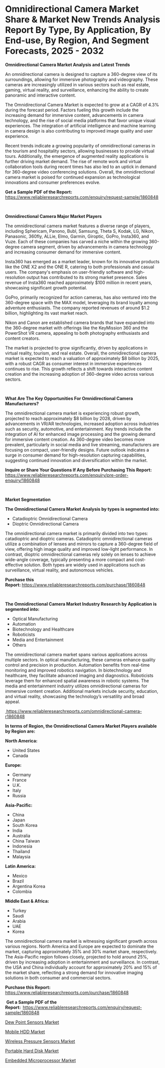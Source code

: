 <p><h1>Omnidirectional Camera Market Share & Market New Trends Analysis Report By Type, By Application, By End-use, By Region, And Segment Forecasts, 2025 - 2032</h1></p><p><strong>Omnidirectional Camera Market Analysis and Latest Trends</strong></p>
<p><p>An omnidirectional camera is designed to capture a 360-degree view of its surroundings, allowing for immersive photography and videography. These cameras are increasingly utilized in various sectors such as real estate, gaming, virtual reality, and surveillance, enhancing the ability to create panoramic and interactive content.</p><p>The Omnidirectional Camera Market is expected to grow at a CAGR of 4.3% during the forecast period. Factors fueling this growth include the increasing demand for immersive content, advancements in camera technology, and the rise of social media platforms that favor unique visual experiences. The integration of artificial intelligence and machine learning in camera design is also contributing to improved image quality and user experience.</p><p>Recent trends indicate a growing popularity of omnidirectional cameras in the tourism and hospitality sectors, allowing businesses to provide virtual tours. Additionally, the emergence of augmented reality applications is further driving market demand. The rise of remote work and virtual collaboration tools during recent times has also led to an uptick in demand for 360-degree video conferencing solutions. Overall, the omnidirectional camera market is poised for continued expansion as technological innovations and consumer preferences evolve.</p></p>
<p><strong>Get a Sample PDF of the Report:&nbsp;</strong> <a href="https://www.reliableresearchreports.com/enquiry/request-sample/1860848?utm_campaign=32&utm_medium=2&utm_source=Github&utm_content=ia&utm_term=06042025&utm_id=omnidirectional-camera">https://www.reliableresearchreports.com/enquiry/request-sample/1860848</a></p>
<p>&nbsp;</p>
<p><strong>Omnidirectional Camera Major Market Players</strong></p>
<p><p>The omnidirectional camera market features a diverse range of players, including Sphericam, Panono, Bubl, Samsung, Theta S, Kodak, LG, Nikon, Panasonic, 360fly, ALLie, Elmo, Garmin, Giroptic, GoPro, Insta360, and Vuze. Each of these companies has carved a niche within the growing 360-degree camera segment, driven by advancements in camera technology and increasing consumer demand for immersive content.</p><p>Insta360 has emerged as a market leader, known for its innovative products like the ONE X2 and the ONE R, catering to both professionals and casual users. The company's emphasis on user-friendly software and high-resolution output has contributed to its strong market presence. Sales revenue of Insta360 reached approximately $100 million in recent years, showcasing significant growth potential.</p><p>GoPro, primarily recognized for action cameras, has also ventured into the 360-degree space with the MAX model, leveraging its brand loyalty among adventure enthusiasts. The company reported revenues of around $1.2 billion, highlighting its vast market reach. </p><p>Nikon and Canon are established camera brands that have expanded into the 360-degree market with offerings like the KeyMission 360 and the PowerShot VR camera, appealing to both photography enthusiasts and content creators.</p><p>The market is projected to grow significantly, driven by applications in virtual reality, tourism, and real estate. Overall, the omnidirectional camera market is expected to reach a valuation of approximately $8 billion by 2025, with a robust CAGR as consumer interest in immersive experiences continues to rise. This growth reflects a shift towards interactive content creation and the increasing adoption of 360-degree video across various sectors.</p></p>
<p>&nbsp;</p>
<p><strong>What Are The Key Opportunities For Omnidirectional Camera Manufacturers?</strong></p>
<p><p>The omnidirectional camera market is experiencing robust growth, projected to reach approximately $8 billion by 2028, driven by advancements in VR/AR technologies, increased adoption across industries such as security, automotive, and entertainment. Key trends include the integration of AI for enhanced image processing and the growing demand for immersive content creation. As 360-degree video becomes more prevalent, particularly in social media and live streaming, manufacturers are focusing on compact, user-friendly designs. Future outlook indicates a surge in consumer demand for high-resolution capturing capabilities, suggesting continued innovation and diversification within the market.</p></p>
<p><strong>Inquire or Share Your Questions If Any Before Purchasing This Report:</strong> <a href="https://www.reliableresearchreports.com/enquiry/pre-order-enquiry/1860848?utm_campaign=32&utm_medium=2&utm_source=Github&utm_content=ia&utm_term=06042025&utm_id=omnidirectional-camera">https://www.reliableresearchreports.com/enquiry/pre-order-enquiry/1860848</a></p>
<p>&nbsp;</p>
<p><strong>Market Segmentation</strong></p>
<p><strong>The Omnidirectional Camera Market Analysis by types is segmented into:</strong></p>
<p><ul><li>Catadioptric Omnidirectional Camera</li><li>Dioptric Omnidirectional Camera</li></ul></p>
<p><p>The omnidirectional camera market is primarily divided into two types: catadioptric and dioptric cameras. Catadioptric omnidirectional cameras utilize a combination of lenses and mirrors to capture a 360-degree field of view, offering high image quality and improved low-light performance. In contrast, dioptric omnidirectional cameras rely solely on lenses to achieve wide-angle coverage, typically presenting a more compact and cost-effective solution. Both types are widely used in applications such as surveillance, virtual reality, and autonomous vehicles.</p></p>
<p><strong>Purchase this Report:&nbsp;</strong><a href="https://www.reliableresearchreports.com/purchase/1860848?utm_campaign=32&utm_medium=2&utm_source=Github&utm_content=ia&utm_term=06042025&utm_id=omnidirectional-camera">https://www.reliableresearchreports.com/purchase/1860848</a></p>
<p>&nbsp;</p>
<p><strong>The Omnidirectional Camera Market Industry Research by Application is segmented into:</strong></p>
<p><ul><li>Optical Manufacturing</li><li>Automation</li><li>Biotechnology and Healthcare</li><li>Roboticists</li><li>Media and Entertainment</li><li>Others</li></ul></p>
<p><p>The omnidirectional camera market spans various applications across multiple sectors. In optical manufacturing, these cameras enhance quality control and precision in production. Automation benefits from real-time monitoring and improved robotics navigation. In biotechnology and healthcare, they facilitate advanced imaging and diagnostics. Roboticists leverage them for enhanced spatial awareness in robotic systems. The media and entertainment industry utilizes omnidirectional cameras for immersive content creation. Additional markets include security, education, and virtual reality, showcasing the technology’s versatility and broad appeal.</p></p>
<p><a href="https://www.reliableresearchreports.com/omnidirectional-camera-r1860848?utm_campaign=32&utm_medium=2&utm_source=Github&utm_content=ia&utm_term=06042025&utm_id=omnidirectional-camera">&nbsp;https://www.reliableresearchreports.com/omnidirectional-camera-r1860848</a></p>
<p><strong>In terms of Region, the Omnidirectional Camera Market Players available by Region are:</strong></p>
<p>
    <p> <strong> North America: </strong>
        <ul>
            <li>United States</li>
            <li>Canada</li>
        </ul>
        </p> 
    <p> <strong> Europe: </strong>
        <ul>
            <li>Germany</li>
            <li>France</li>
            <li>U.K.</li>
            <li>Italy</li>
            <li>Russia</li>
        </ul>
        </p> 
    <p> <strong> Asia-Pacific: </strong>
        <ul>
            <li>China</li>
            <li>Japan</li>
            <li>South Korea</li>
            <li>India</li>
            <li>Australia</li>
            <li>China Taiwan</li>
            <li>Indonesia</li>
            <li>Thailand</li>
            <li>Malaysia</li>
        </ul>
        </p> 
    <p> <strong> Latin America: </strong>
        <ul>
            <li>Mexico</li>
            <li>Brazil</li>
            <li>Argentina Korea</li>
            <li>Colombia</li>
        </ul>
        </p> 
    <p> <strong> Middle East & Africa: </strong>
        <ul>
            <li>Turkey</li>
            <li>Saudi</li>
            <li>Arabia</li>
            <li>UAE</li>
            <li>Korea</li>
        </ul>
    </p>
    </p>
<p><p>The omnidirectional camera market is witnessing significant growth across various regions. North America and Europe are expected to dominate the market, capturing approximately 35% and 30% market share, respectively. The Asia-Pacific region follows closely, projected to hold around 25%, driven by increasing adoption in entertainment and surveillance. In contrast, the USA and China individually account for approximately 20% and 15% of the market share, reflecting a strong demand for innovative imaging solutions in both consumer and commercial sectors.</p></p>
<p><strong>Purchase this Report: </strong><a href="https://www.reliableresearchreports.com/purchase/1860848?utm_campaign=32&utm_medium=2&utm_source=Github&utm_content=ia&utm_term=06042025&utm_id=omnidirectional-camera">https://www.reliableresearchreports.com/purchase/1860848</a></p>
<p>&nbsp;<strong>Get a Sample PDF of the Report:&nbsp;&nbsp;</strong><a href="https://www.reliableresearchreports.com/enquiry/request-sample/1860848?utm_campaign=32&utm_medium=2&utm_source=Github&utm_content=ia&utm_term=06042025&utm_id=omnidirectional-camera">https://www.reliableresearchreports.com/enquiry/request-sample/1860848</a></p>
<p><strong></strong></p>
<p><p><a href="https://github.com/dafertsuria/Market-Research-Report-List-1/blob/main/dew-point-sensors-market.md?utm_campaign=32&utm_medium=2&utm_source=Github&utm_content=ia&utm_term=06042025&utm_id=omnidirectional-camera">Dew Point Sensors Market</a></p><p><a href="https://github.com/billejuman43/Market-Research-Report-List-1/blob/main/mobile-hdd-market.md?utm_campaign=32&utm_medium=2&utm_source=Github&utm_content=ia&utm_term=06042025&utm_id=omnidirectional-camera">Mobile HDD Market</a></p><p><a href="https://github.com/seibttullyjh/Market-Research-Report-List-1/blob/main/wireless-pressure-sensors-market.md?utm_campaign=32&utm_medium=2&utm_source=Github&utm_content=ia&utm_term=06042025&utm_id=omnidirectional-camera">Wireless Pressure Sensors Market</a></p><p><a href="https://github.com/shroffuhpa/Market-Research-Report-List-1/blob/main/portable-hard-disk-market.md?utm_campaign=32&utm_medium=2&utm_source=Github&utm_content=ia&utm_term=06042025&utm_id=omnidirectional-camera">Portable Hard Disk Market</a></p><p><a href="https://github.com/reeseberro3j/Market-Research-Report-List-1/blob/main/embedded-microprocessor-market.md?utm_campaign=32&utm_medium=2&utm_source=Github&utm_content=ia&utm_term=06042025&utm_id=omnidirectional-camera">Embedded Microprocessor Market</a></p></p>